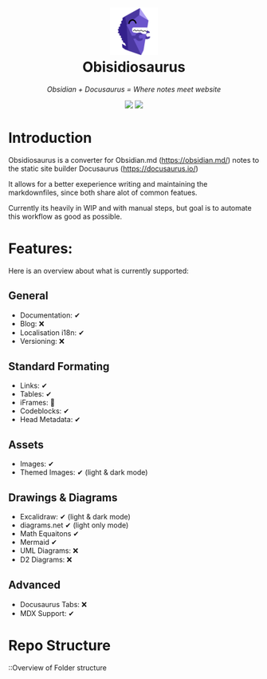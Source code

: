 
<h1 align="center">
  <a href=""><img width="96" src="/docs/static/img/logo.svg" alt="Obisidiosaurus"></a><br>
  Obisidiosaurus
</h1>

_<p align="center">Obsidian + Docusaurus = Where notes meet website</p>_

<p align="center">
  <a href=""><img src="https://img.shields.io/badge/license-MIT-blue.svg?label=License&style=flat" /></a>
  <a href=""><img src="https://img.shields.io/badge/PRs-welcome-brightgreen.svg?style=flat" /></a>
  </p>

# Introduction

Obsidiosaurus is a converter for Obsidian.md (https://obsidian.md/) notes to the static site builder Docusaurus (https://docusaurus.io/)
  
It allows for a better exeperience writing and maintaining the markdownfiles, since both share alot of common featues.

Currently its heavily in WIP and with manual steps, but goal is to automate this workflow as good as possible.

# Features:

Here is an overview about what is currently supported:

## General
- Documentation: ✔
- Blog: ❌
- Localisation i18n: ✔
- Versioning: ❌

## Standard Formating
- Links: ✔
- Tables: ✔
- iFrames: 🚧
- Codeblocks: ✔
- Head Metadata: ✔

## Assets
- Images: ✔
- Themed Images: ✔ (light & dark mode)

## Drawings & Diagrams
- Excalidraw: ✔ (light & dark mode)
- diagrams.net ✔ (light only mode)
- Math Equaitons ✔
- Mermaid ✔
- UML Diagrams: ❌
- D2 Diagrams: ❌

## Advanced
- Docusaurus Tabs: ❌
- MDX Support: ✔

# Repo Structure

::Overview of Folder structure

